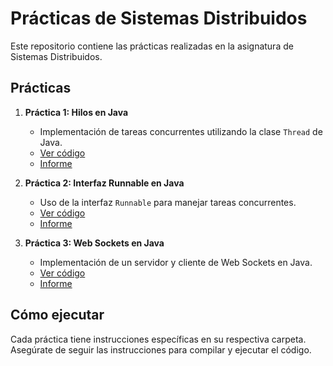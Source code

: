 # Prácticas de Sistemas Distribuidos

Este repositorio contiene las prácticas realizadas en la asignatura de Sistemas Distribuidos.

## Prácticas

1. **Práctica 1: Hilos en Java**
   - Implementación de tareas concurrentes utilizando la clase `Thread` de Java.
   - [Ver código](Practica1-Thread/src)
   - [Informe](Practica1-Hilos/docs/Practica1-Informe.md)

2. **Práctica 2: Interfaz Runnable en Java**
   - Uso de la interfaz `Runnable` para manejar tareas concurrentes.
   - [Ver código](Practica2-Runnable/src)
   - [Informe](Practica2-Runnable/docs/Practica2-Informe.md)

3. **Práctica 3: Web Sockets en Java**
   - Implementación de un servidor y cliente de Web Sockets en Java.
   - [Ver código](Practica3-WebSockets/src)
   - [Informe](Practica3-WebSockets/docs/Practica3-Informe.md)

## Cómo ejecutar

Cada práctica tiene instrucciones específicas en su respectiva carpeta. Asegúrate de seguir las instrucciones para compilar y ejecutar el código.
